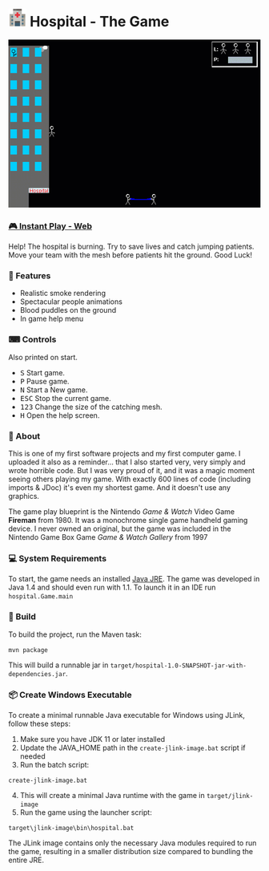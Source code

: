  # <img src=".idea/icon.png" width="36"/> Hospital - The Game

 [![Screenshot](https://github.com/TobseF/hospital/blob/screenshots/screenshot.gif)](https://hospital.xswing.net/)

### [🎮 Instant Play - Web](https://hospital.xswing.net/)

 Help!
 The hospital is burning. Try to save lives and catch jumping patients.  
 Move your team with the mesh before patients hit the ground.
 Good Luck!

 ### 🌟 Features
 * Realistic smoke rendering
 * Spectacular people animations
 * Blood puddles on the ground
 * In game help menu

 ### ⌨ Controls
 Also printed on start.
 * <kbd>S</kbd> Start game.
 * <kbd>P</kbd> Pause game.
 * <kbd>N</kbd> Start a New game.
 * <kbd>ESC</kbd> Stop the current game.
 * <kbd>1</kbd><kbd>2</kbd><kbd>3</kbd> Change the size of the catching mesh.
 * <kbd>H</kbd> Open the help screen.

 ### 📖 About
 This is one of my first software projects and my first computer game.
 I uploaded it also as a reminder... that I also started very, very simply and wrote horrible code.
 But I was very proud of it, and it was a magic moment seeing others playing my game.
 With exactly 600 lines of code (including imports & JDoc) it's even my shortest game.
 And it doesn't use any graphics. 

 The game play blueprint is the Nintendo _Game & Watch_ Video Game **Fireman** from 1980. 
 It was a monochrome single game handheld gaming device. I never owned an original, but the game
 was included in the Nintendo Game Box Game _Game & Watch Gallery_ from 1997

 ### 💻 System Requirements
 To start, the game needs an installed [Java JRE](https://www.java.com/en/download).
 The game was developed in Java 1.4 and should even run with 1.1.
 To launch it in an IDE run `hospital.Game.main`

### 🔨 Build
To build the project, run the Maven task:
```
mvn package
```
This will build a runnable jar in `target/hospital-1.0-SNAPSHOT-jar-with-dependencies.jar`.

### 📦 Create Windows Executable
To create a minimal runnable Java executable for Windows using JLink, follow these steps:

1. Make sure you have JDK 11 or later installed
2. Update the JAVA_HOME path in the `create-jlink-image.bat` script if needed
3. Run the batch script:
```
create-jlink-image.bat
```
4. This will create a minimal Java runtime with the game in `target/jlink-image`
5. Run the game using the launcher script:
```
target\jlink-image\bin\hospital.bat
```

The JLink image contains only the necessary Java modules required to run the game, resulting in a smaller distribution size compared to bundling the entire JRE.
